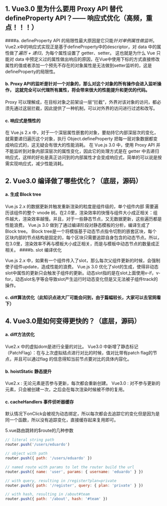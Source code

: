 ## 1. Vue3.0 里为什么要用 Proxy API 替代 defineProperty API？—— 响应式优化（高频，重点！！！）
  ####a. defineProperty API 的局限性最大原因是它只能*针对单例属性做监听*。
Vue2.x中的响应式实现正是基于defineProperty中的descriptor，对 data 中的属性做了*遍历 + 递归*，为每个属性设置了 getter、setter。
这也就是为什么 Vue 只能对 data 中预定义过的属性做出响应的原因，在Vue中使用下标的方式直接修改属性的值或者添加一个预先不存在的对象属性是无法做到setter监听的，这是defineProperty的局限性。
#### b. Proxy API的监听是针对一个对象的，那么对这个对象的所有操作会进入监听操作， 这就完全可以代理所有属性，将会带来很大的性能提升和更优的代码。

Proxy 可以理解成，在目标对象之前架设一层“拦截”，外界对该对象的访问，都必须先通过这层拦截，因此提供了一种机制，可以对外界的访问进行过滤和改写。
#### c. 响应式是惰性的
在 Vue.js 2.x 中，对于一个深层属性嵌套的对象，要劫持它内部深层次的变化，就需要递归遍历这个对象，执行 Object.defineProperty 把每一层对象数据都变成响应式的，这无疑会有很大的性能消耗。
在 Vue.js 3.0 中，使用 Proxy API 并不能监听到对象内部深层次的属性变化，因此它的处理方式是在 getter 中去递归响应式，这样的好处是真正访问到的内部属性才会变成响应式，简单的可以说是按需实现响应式，减少性能消耗。


## 2. Vue3.0 编译做了哪些优化？（底层，源码）

#### a. 生成 Block tree
Vue.js 2.x 的数据更新并触发重新渲染的粒度是组件级的，单个组件内部 需要遍历该组件的整个 vnode 树。在2.0里，渲染效率的快慢与组件大小成正相关：组件越大，渲染效率越慢。并且，对于一些静态节点，又无数据更新，这些遍历都是性能浪费。
Vue.js 3.0 做到了通过编译阶段对静态模板的分析，编译生成了 Block tree。 Block tree是一个将模版基于动态节点指令切割的嵌套区块，每个 区块内部的节点结构是固定的，每个区块只需要追踪自身包含的动态节点。所以，在3.0里，渲染效率不再与模板大小成正相关，而是与模板中动态节点的数量成正相关。
####b. slot 编译优化

Vue.js 2.x 中，如果有一个组件传入了slot，那么每次父组件更新的时候，会强制使子组件update，造成性能的浪费。
Vue.js 3.0 优化了slot的生成，使得非动态slot中属性的更新只会触发子组件的更新。动态slot指的是在slot上面使用v-if，v-for，动态slot名字等会导致slot产生运行时动态变化但是又无法被子组件track的操作。

#### c. diff算法优化（此知识点进大厂可能会问到，由于篇幅较长，大家可以去官网看下）
## 4. Vue3.0是如何变得更快的？（底层，源码）
#### a. diff方法优化
Vue2.x 中的虚拟dom是进行全量的对比。
Vue3.0 中新增了静态标记（PatchFlag）：在与上次虚拟结点进行对比的时候，值对比带有patch flag的节点，并且可以通过flag 的信息得知当前节点要对比的具体内容化。

#### b. hoistStatic 静态提升
Vue2.x : 无论元素是否参与更新，每次都会重新创建。
Vue3.0 : 对不参与更新的元素，只会被创建一次，之后会在每次渲染时候被不停的复用。

#### c. cacheHandlers 事件侦听器缓存
默认情况下onClick会被视为动态绑定，所以每次都会去追踪它的变化但是因为是同一个函数，所以没有追踪变化，直接缓存起来复用即可。



5.vue路由跳转的$route的几种参数
```js
// literal string path
router.push('/users/eduardo')

// object with path
router.push({ path: '/users/eduardo' })

// named route with params to let the router build the url
router.push({ name: 'user', params: { username: 'eduardo' } })

// with query, resulting in /register?plan=private
router.push({ path: '/register', query: { plan: 'private' } })

// with hash, resulting in /about#team
router.push({ path: '/about', hash: '#team' })
```